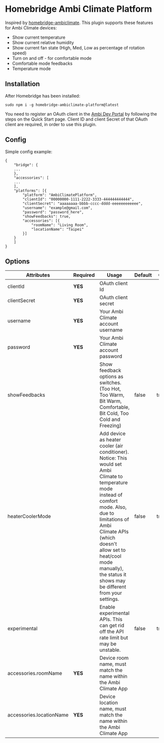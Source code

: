 # Homebridge Ambi Climate Platform

Inspired by [homebridge-ambiclimate](https://github.com/alisdairjsmyth/homebridge-ambiclimate). This plugin supports these features for Ambi Climate devices:

* Show current temperature
* Show current relative humidity
* Show current fan state (High, Med, Low as percentage of rotation speed)
* Turn on and off - for comfortable mode
* Comfortable mode feedbacks
* Temperature mode

## Installation

After Homebridge has been installed:

`sudo npm i -g homebridge-ambiclimate-platform@latest`

You need to register an OAuth client in the [Ambi Dev Portal](https://api.ambiclimate.com/clients) by following the steps on the Quick Start page. Client ID and client Secret of that OAuth client are required, in order to use this plugin.

## Config

Simple config example:

```
{
    "bridge": {
    ...
    },
    "accessories": [
    ...
    ],
    "platforms": [{
        "platform": "AmbiClimatePlatform",
        "clientId": "00000000-1111-2222-3333-444444444444",
        "clientSecret": "aaaaaaaa-bbbb-cccc-dddd-eeeeeeeeeeee",
        "username": "example@gmail.com",
        "password": "password_here",
        "showFeedbacks": true,
        "accessories": [{
            "roomName": "Living Room",
            "locationName": "Taipei"
        }]
    }
    ]
}
```

## Options

| **Attributes** | **Required** | **Usage** | **Default** | **Options** |
|----------------|--------------|-----------|-------------|-------------|
| clientId | **YES** | OAuth client Id | 
| clientSecret | **YES** | OAuth client secret |
| username | **YES** | Your Ambi Climate account username | 
| password | **YES** | Your Ambi Climate account password | 
| showFeedbacks | | Show feedback options as switches. (Too Hot, Too Warm, Bit Warm, Comfortable, Bit Cold, Too Cold and Freezing) | false | true/false
| heaterCoolerMode | | Add device as heater cooler (air conditioner). <br>Notice: This would set Ambi Climate to temperature mode instead of comfort mode. Also, due to limitations of Ambi Climate APIs (which doesn't allow set to heat/cool mode manually), the status it shows may be different from your settings. | false | true/false
| experimental | | Enable experimental APIs. This can get rid off the API rate limit but may be unstable. | false | true/false
| accessories.roomName | **YES** | Device room name, must match the name within the Ambi Climate App |
| accessories.locationName | **YES** | Device location name, must match the name within the Ambi Climate App |

